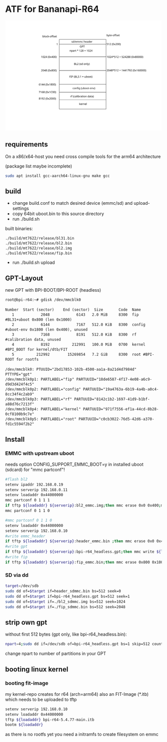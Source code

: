 # ATF for Bananapi-R64

<img src="bpi-r64-storage.svg">

## requirements

On a x86/x64-host you need cross compile tools for the arm64 architecture

(package list maybe incomplete)

```sh
sudo apt install gcc-aarch64-linux-gnu make gcc
```

## build

- change build.conf to match desired device (emmc/sd) and upload-settings
- copy 64bit uboot.bin to this source directory
- run ./build.sh

built binaries:

```
./build/mt7622/release/bl31.bin
./build/mt7622/release/bl2.bin
./build/mt7622/release/bl2.img
./build/mt7622/release/fip.bin
```
- run ./build.sh upload

## GPT-Layout

new GPT with BPI-BOOT/BPI-ROOT (headless)
```
root@bpi-r64:~# gdisk /dev/mmcblk0

Number  Start (sector)    End (sector)  Size       Code  Name
   1            2048            6143   2.0 MiB     8300  fip #BL31+uboot 0x800 (len 0x1000)
   2            6144            7167   512.0 KiB   8300  config #uboot-env 0x1800 (len 0x400), unused
   3            7168            8191   512.0 KiB   8300  rf #calibration data, unused
   4            8192          212991   100.0 MiB   0700  kernel #BPI_BOOT for kernel/dtb/FIT
   5          212992        15269854   7.2 GiB     8300  root #BPI-ROOT for rootfs

/dev/mmcblk0: PTUUID="2bd17853-102b-4500-aa1a-8a21d4d7984d" PTTYPE="gpt"
/dev/mmcblk0p1: PARTLABEL="fip" PARTUUID="18de6587-4f17-4e08-a6c9-d9d3d424f4c5"
/dev/mmcblk0p2: PARTLABEL="config" PARTUUID="19a4763a-6b19-4a4b-a0c4-8cc34f4c2ab9"
/dev/mmcblk0p3: PARTLABEL="rf" PARTUUID="8142c1b2-1697-41d9-b1bf-a88d76c7213f"
/dev/mmcblk0p4: PARTLABEL="kernel" PARTUUID="971f7556-ef1a-44cd-8b28-0cf8100b9c7e"
/dev/mmcblk0p5: PARTLABEL="root" PARTUUID="c0cb3022-76d5-42d6-a370-fd1c5594f2b2"
```
## Install

### EMMC with upstream uboot

needs option CONFIG_SUPPORT_EMMC_BOOT=y in installed uboot (sdcard) for "mmc partconf"!

```sh
#flash bl2
setenv ipaddr 192.168.0.19
setenv serverip 192.168.0.11
setenv loadaddr 0x44000000
mmc partconf 0 1 1 1
if tftp ${loadaddr} ${serverip}:bl2_emmc.img;then mmc erase 0x0 0x400;mmc write ${loadaddr} 0x0 0x400;fi
mmc partconf 0 1 1 0
```
```sh
#mmc partconf 0 1 1 0
setenv loadaddr 0x44000000
setenv serverip 192.168.0.10
#write emmc_header
if tftp ${loadaddr} ${serverip}:header_emmc.bin ;then mmc erase 0x0 0x400;mmc write ${loadaddr} 0x0 0x1;fi
#write gpt
if tftp ${loadaddr} ${serverip}:bpi-r64_headless.gpt;then mmc write ${loadaddr} 0x1 0x3FF; fi
#write fip
if tftp ${loadaddr} ${serverip}:fip_emmc.bin;then mmc erase 0x800 0x1000;mmc write ${loadaddr} 0x800 0x1000;fi
```

### SD via dd
```sh
target=/dev/sdb
sudo dd of=$target if=header_sdmmc.bin bs=512 seek=0
sudo dd of=$target if=bpi-r64_headless.gpt bs=512 seek=1
sudo dd of=$target if=./bl2_sdmmc.img bs=512 seek=1024
sudo dd of=$target if=./fip_sdmmc.bin bs=512 seek=2048
```

## strip own gpt

without first 512 bytes (gpt only, like bpi-r64_headless.bin):

```sh
npart=4;sudo dd if=/dev/sdb of=bpi-r64_headless.gpt bs=1 skip=512 count=$(( $npart*128 +1024 ))
```
change npart to number of partitions in your GPT

## booting linux kernel

### booting fit-image

my kernel-repo creates for r64 (arch=arm64) also an FIT-Image (*.itb) which needs to be uploaded to tftp

```sh
setenv serverip 192.168.0.10
setenv loadaddr 0x44000000
tftp ${loadaddr} bpi-r64-5.4.77-main.itb
bootm ${loadaddr}
```

as there is no rootfs yet you need a initramfs to create filesystem on emmc
